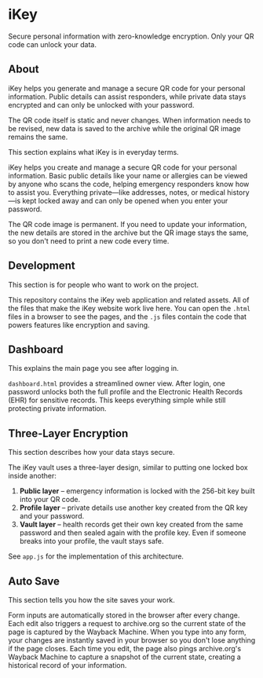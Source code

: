 # iKey

Secure personal information with zero-knowledge encryption. Only your QR code can unlock your data.

## About

iKey helps you generate and manage a secure QR code for your personal information. Public details can assist responders, while private data stays encrypted and can only be unlocked with your password.

The QR code itself is static and never changes. When information needs to be revised, new data is saved to the archive while the original QR image remains the same.

This section explains what iKey is in everyday terms.

iKey helps you create and manage a secure QR code for your personal information. Basic public details like your name or allergies can be viewed by anyone who scans the code, helping emergency responders know how to assist you. Everything private—like addresses, notes, or medical history—is kept locked away and can only be opened when you enter your password.

The QR code image is permanent. If you need to update your information, the new details are stored in the archive but the QR image stays the same, so you don't need to print a new code every time.

## Development

This section is for people who want to work on the project.

This repository contains the iKey web application and related assets. All of the files that make the iKey website work live here. You can open the `.html` files in a browser to see the pages, and the `.js` files contain the code that powers features like encryption and saving.

## Dashboard

This explains the main page you see after logging in.

`dashboard.html` provides a streamlined owner view. After login, one password unlocks both the full profile and the Electronic Health Records (EHR) for sensitive records. This keeps everything simple while still protecting private information.

## Three-Layer Encryption

This section describes how your data stays secure.

The iKey vault uses a three-layer design, similar to putting one locked box inside another:

1. **Public layer** – emergency information is locked with the 256-bit key built into your QR code.
2. **Profile layer** – private details use another key created from the QR key and your password.
3. **Vault layer** – health records get their own key created from the same password and then sealed again with the profile key. Even if someone breaks into your profile, the vault stays safe.

See `app.js` for the implementation of this architecture.

## Auto Save

This section tells you how the site saves your work.

Form inputs are automatically stored in the browser after every change. Each edit also triggers a request to archive.org so the current state of the page is captured by the Wayback Machine. When you type into any form, your changes are instantly saved in your browser so you don't lose anything if the page closes. Each time you edit, the page also pings archive.org's Wayback Machine to capture a snapshot of the current state, creating a historical record of your information.
